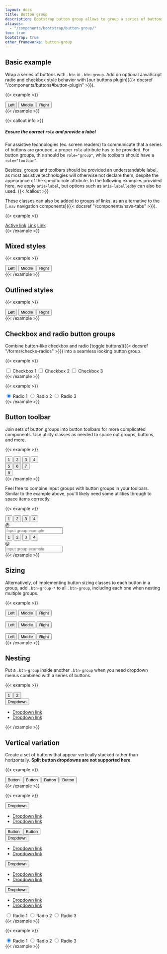 ```yaml
---
layout: docs
title: Button group
description: Bootstrap button group allows to group a series of buttons and power them with JavaScript.
aliases:
  - "/components/bootstrap/button-group/"
toc: true
bootstrap: true
other_frameworks: button-group
---
```


## Basic example

Wrap a series of buttons with `.btn` in `.btn-group`. Add on optional JavaScript radio and checkbox style behavior with [our buttons plugin]({{< docsref "/components/buttons#button-plugin" >}}).

{{< example >}}
<div class="btn-group" role="group" aria-label="Basic example">
  <button type="button" class="btn btn-primary">Left</button>
  <button type="button" class="btn btn-primary">Middle</button>
  <button type="button" class="btn btn-primary">Right</button>
</div>
{{< /example >}}

{{< callout info >}}
##### Ensure the correct `role` and provide a label

For assistive technologies (ex. screen readers) to communicate that a series of buttons are grouped, a proper `role` attribute has to be provided. For button groups, this should be `role="group"`, while toolbars should have a `role="toolbar"`.

Besides, groups and toolbars should be provided an understandable label, as most assistive technologies will otherwise not declare them, despite the appearance of the specific role attribute. In the following examples provided here, we apply `aria-label`, but options such as `aria-labelledby` can also be used.
{{< /callout >}}

These classes can also be added to groups of links, as an alternative to the [`.nav` navigation components]({{< docsref "/components/navs-tabs" >}}).

{{< example >}}
<div class="btn-group">
  <a href="#" class="btn btn-primary active" aria-current="page">Active link</a>
  <a href="#" class="btn btn-primary">Link</a>
  <a href="#" class="btn btn-primary">Link</a>
</div>
{{< /example >}}

## Mixed styles

{{< example >}}
<div class="btn-group" role="group" aria-label="Basic mixed styles example">
  <button type="button" class="btn btn-danger">Left</button>
  <button type="button" class="btn btn-warning">Middle</button>
  <button type="button" class="btn btn-success">Right</button>
</div>
{{< /example >}}

## Outlined styles

{{< example >}}
<div class="btn-group" role="group" aria-label="Basic outlined example">
  <button type="button" class="btn btn-outline-primary">Left</button>
  <button type="button" class="btn btn-outline-primary">Middle</button>
  <button type="button" class="btn btn-outline-primary">Right</button>
</div>
{{< /example >}}

## Checkbox and radio button groups

Combine button-like checkbox and radio [toggle buttons]({{< docsref "/forms/checks-radios" >}}) into a seamless looking button group.

{{< example >}}
<div class="btn-group" role="group" aria-label="Basic checkbox toggle button group">
  <input type="checkbox" class="btn-check" id="btncheck1" autocomplete="off">
  <label class="btn btn-outline-primary" for="btncheck1">Checkbox 1</label>

  <input type="checkbox" class="btn-check" id="btncheck2" autocomplete="off">
  <label class="btn btn-outline-primary" for="btncheck2">Checkbox 2</label>

  <input type="checkbox" class="btn-check" id="btncheck3" autocomplete="off">
  <label class="btn btn-outline-primary" for="btncheck3">Checkbox 3</label>
</div>
{{< /example >}}

{{< example >}}
<div class="btn-group" role="group" aria-label="Basic radio toggle button group">
  <input type="radio" class="btn-check" name="btnradio" id="btnradio1" autocomplete="off" checked>
  <label class="btn btn-outline-primary" for="btnradio1">Radio 1</label>

  <input type="radio" class="btn-check" name="btnradio" id="btnradio2" autocomplete="off">
  <label class="btn btn-outline-primary" for="btnradio2">Radio 2</label>

  <input type="radio" class="btn-check" name="btnradio" id="btnradio3" autocomplete="off">
  <label class="btn btn-outline-primary" for="btnradio3">Radio 3</label>
</div>
{{< /example >}}

## Button toolbar

Join sets of button groups into button toolbars for more complicated components. Use utility classes as needed to space out groups, buttons, and more.

{{< example >}}
<div class="btn-toolbar" role="toolbar" aria-label="Toolbar with button groups">
  <div class="btn-group me-2" role="group" aria-label="First group">
    <button type="button" class="btn btn-primary">1</button>
    <button type="button" class="btn btn-primary">2</button>
    <button type="button" class="btn btn-primary">3</button>
    <button type="button" class="btn btn-primary">4</button>
  </div>
  <div class="btn-group me-2" role="group" aria-label="Second group">
    <button type="button" class="btn btn-secondary">5</button>
    <button type="button" class="btn btn-secondary">6</button>
    <button type="button" class="btn btn-secondary">7</button>
  </div>
  <div class="btn-group" role="group" aria-label="Third group">
    <button type="button" class="btn btn-info">8</button>
  </div>
</div>
{{< /example >}}

Feel free to combine input groups with button groups in your toolbars. Similar to the example above, you'll likely need some utilities through to space items correctly.

{{< example >}}
<div class="btn-toolbar mb-3" role="toolbar" aria-label="Toolbar with button groups">
  <div class="btn-group me-2" role="group" aria-label="First group">
    <button type="button" class="btn btn-outline-secondary">1</button>
    <button type="button" class="btn btn-outline-secondary">2</button>
    <button type="button" class="btn btn-outline-secondary">3</button>
    <button type="button" class="btn btn-outline-secondary">4</button>
  </div>
  <div class="input-group">
    <div class="input-group-text" id="btnGroupAddon">@</div>
    <input type="text" class="form-control" placeholder="Input group example" aria-label="Input group example" aria-describedby="btnGroupAddon">
  </div>
</div>

<div class="btn-toolbar justify-content-between" role="toolbar" aria-label="Toolbar with button groups">
  <div class="btn-group" role="group" aria-label="First group">
    <button type="button" class="btn btn-outline-secondary">1</button>
    <button type="button" class="btn btn-outline-secondary">2</button>
    <button type="button" class="btn btn-outline-secondary">3</button>
    <button type="button" class="btn btn-outline-secondary">4</button>
  </div>
  <div class="input-group">
    <div class="input-group-text" id="btnGroupAddon2">@</div>
    <input type="text" class="form-control" placeholder="Input group example" aria-label="Input group example" aria-describedby="btnGroupAddon2">
  </div>
</div>
{{< /example >}}

## Sizing

Alternatively, of implementing button sizing classes to each button in a group, add `.btn-group-*` to all `.btn-group`, including each one when nesting multiple groups.

{{< example >}}
<div class="btn-group btn-group-lg" role="group" aria-label="Large button group">
  <button type="button" class="btn btn-outline-primary">Left</button>
  <button type="button" class="btn btn-outline-primary">Middle</button>
  <button type="button" class="btn btn-outline-primary">Right</button>
</div>
<br>
<div class="btn-group" role="group" aria-label="Default button group">
  <button type="button" class="btn btn-outline-primary">Left</button>
  <button type="button" class="btn btn-outline-primary">Middle</button>
  <button type="button" class="btn btn-outline-primary">Right</button>
</div>
<br>
<div class="btn-group btn-group-sm" role="group" aria-label="Small button group">
  <button type="button" class="btn btn-outline-primary">Left</button>
  <button type="button" class="btn btn-outline-primary">Middle</button>
  <button type="button" class="btn btn-outline-primary">Right</button>
</div>
{{< /example >}}

## Nesting

Put a `.btn-group` inside another `.btn-group` when you need dropdown menus combined with a series of buttons.

{{< example >}}
<div class="btn-group" role="group" aria-label="Button group with nested dropdown">
  <button type="button" class="btn btn-primary">1</button>
  <button type="button" class="btn btn-primary">2</button>

  <div class="btn-group" role="group">
    <button type="button" class="btn btn-primary dropdown-toggle" data-coreui-toggle="dropdown" aria-expanded="false">
      Dropdown
    </button>
    <ul class="dropdown-menu">
      <li><a class="dropdown-item" href="#">Dropdown link</a></li>
      <li><a class="dropdown-item" href="#">Dropdown link</a></li>
    </ul>
  </div>
</div>
{{< /example >}}

## Vertical variation

Create a set of buttons that appear vertically stacked rather than horizontally. **Split button dropdowns are not supported here.**

{{< example >}}
<div class="docs-example">
  <div class="btn-group-vertical" role="group" aria-label="Vertical button group">
    <button type="button" class="btn btn-primary">Button</button>
    <button type="button" class="btn btn-primary">Button</button>
    <button type="button" class="btn btn-primary">Button</button>
    <button type="button" class="btn btn-primary">Button</button>
  </div>
</div>
{{< /example >}}

{{< example >}}
<div class="docs-example">
  <div class="btn-group-vertical" role="group" aria-label="Vertical button group">
    <div class="btn-group" role="group">
      <button id="btnGroupVerticalDrop1" type="button" class="btn btn-primary dropdown-toggle" data-coreui-toggle="dropdown" aria-expanded="false">
        Dropdown
      </button>
      <ul class="dropdown-menu" aria-labelledby="btnGroupVerticalDrop1">
        <li><a class="dropdown-item" href="#">Dropdown link</a></li>
        <li><a class="dropdown-item" href="#">Dropdown link</a></li>
      </ul>
    </div>
    <button type="button" class="btn btn-primary">Button</button>
    <button type="button" class="btn btn-primary">Button</button>
    <div class="btn-group dropstart" role="group">
      <button id="btnGroupVerticalDrop2" type="button" class="btn btn-primary dropdown-toggle" data-coreui-toggle="dropdown" aria-expanded="false">
        Dropdown
      </button>
      <ul class="dropdown-menu" aria-labelledby="btnGroupVerticalDrop2">
        <li><a class="dropdown-item" href="#">Dropdown link</a></li>
        <li><a class="dropdown-item" href="#">Dropdown link</a></li>
      </ul>
    </div>
    <div class="btn-group dropend" role="group">
      <button id="btnGroupVerticalDrop3" type="button" class="btn btn-primary dropdown-toggle" data-coreui-toggle="dropdown" aria-expanded="false">
        Dropdown
      </button>
      <ul class="dropdown-menu" aria-labelledby="btnGroupVerticalDrop3">
        <li><a class="dropdown-item" href="#">Dropdown link</a></li>
        <li><a class="dropdown-item" href="#">Dropdown link</a></li>
      </ul>
    </div>
    <div class="btn-group dropup" role="group">
      <button id="btnGroupVerticalDrop4" type="button" class="btn btn-primary dropdown-toggle" data-coreui-toggle="dropdown" aria-expanded="false">
        Dropdown
      </button>
      <ul class="dropdown-menu" aria-labelledby="btnGroupVerticalDrop4">
        <li><a class="dropdown-item" href="#">Dropdown link</a></li>
        <li><a class="dropdown-item" href="#">Dropdown link</a></li>
      </ul>
    </div>
  </div>
</div>

<div class="docs-example">
  <div class="btn-group-vertical" role="group" aria-label="Vertical radio toggle button group">
    <input type="radio" class="btn-check" name="vbtn-radio" id="vbtn-radio1" autocomplete="off" checked>
    <label class="btn btn-outline-danger" for="vbtn-radio1">Radio 1</label>
    <input type="radio" class="btn-check" name="vbtn-radio" id="vbtn-radio2" autocomplete="off">
    <label class="btn btn-outline-danger" for="vbtn-radio2">Radio 2</label>
    <input type="radio" class="btn-check" name="vbtn-radio" id="vbtn-radio3" autocomplete="off">
    <label class="btn btn-outline-danger" for="vbtn-radio3">Radio 3</label>
  </div>
</div>
{{< /example >}}

{{< example >}}
<div class="btn-group-vertical" role="group" aria-label="Vertical radio toggle button group">
  <input type="radio" class="btn-check" name="vbtn-radio" id="vbtn-radio1" autocomplete="off" checked>
  <label class="btn btn-outline-danger" for="vbtn-radio1">Radio 1</label>
  <input type="radio" class="btn-check" name="vbtn-radio" id="vbtn-radio2" autocomplete="off">
  <label class="btn btn-outline-danger" for="vbtn-radio2">Radio 2</label>
  <input type="radio" class="btn-check" name="vbtn-radio" id="vbtn-radio3" autocomplete="off">
  <label class="btn btn-outline-danger" for="vbtn-radio3">Radio 3</label>
</div>
{{< /example >}}
